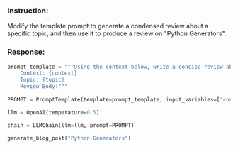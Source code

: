 ### Instruction:
Modify the template prompt to generate a condensed review about a specific topic, and then use it to produce a review on "Python Generators".

### Response:
```python
prompt_template = """Using the context below, write a concise review about the topic below:
    Context: {context}
    Topic: {topic}
    Review Body:"""
    
PROMPT = PromptTemplate(template=prompt_template, input_variables=["context", "topic"])

llm = OpenAI(temperature=0.5)

chain = LLMChain(llm=llm, prompt=PROMPT)

generate_blog_post("Python Generators")
```